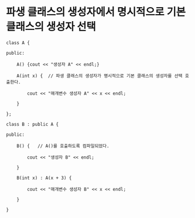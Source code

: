 # 파생 클래스의 생성자에서 명시적으로 기본 클래스의 생성자 선택

    class A {

    public:

        A() {cout << "생성자 A" << endl;}

        A(int x) {  // 파생 클래스의 생성자가 명시적으로 기본 클래스의 생성자를 선택 호출한다.

            cout << "매개변수 생성자 A" << x << endl;

        }

    };

    class B : public A {

    public:

        B() {   // A()를 호출하도록 컴파일되었다. 
        
            cout << "생성자 B" << endl;
        
        }

        B(int x) : A(x + 3) {

            cout << "매개변수 생성자 B" << x << endl;

        }

    }

